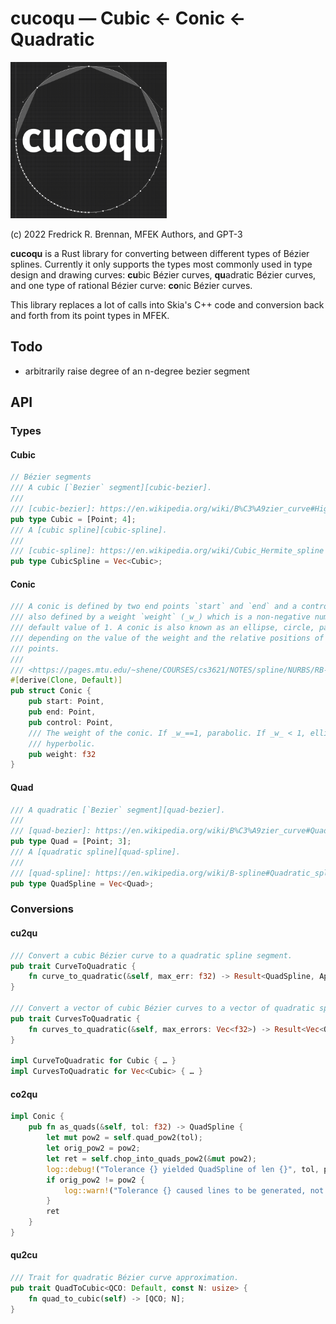 # cucoqu — Cubic ← Conic ← Quadratic

<img src="blob/cucoqu.png" width="250">

(c) 2022 Fredrick R. Brennan, MFEK Authors, and GPT-3

**cucoqu** is a Rust library for converting between different types of Bézier splines. Currently it only supports the types most commonly used in type design and drawing curves: **cu**bic Bézier curves, **qu**adratic Bézier curves, and one type of rational Bézier curve: **co**nic Bézier curves.

This library replaces a lot of calls into Skia's C++ code and conversion back and forth from its point types in MFEK.

## Todo

* arbitrarily raise degree of an n-degree bezier segment 

## API
### Types
#### Cubic
```rust
// Bézier segments
/// A cubic [`Bezier` segment][cubic-bezier].
///
/// [cubic-bezier]: https://en.wikipedia.org/wiki/B%C3%A9zier_curve#Higher-order_B%C3%A9zier_curves
pub type Cubic = [Point; 4];
/// A [cubic spline][cubic-spline].
///
/// [cubic-spline]: https://en.wikipedia.org/wiki/Cubic_Hermite_spline
pub type CubicSpline = Vec<Cubic>;
```
#### Conic
```rust
/// A conic is defined by two end points `start` and `end` and a control point `control`. It is
/// also defined by a weight `weight` (_w_) which is a non-negative number. The weight has a
/// default value of 1. A conic is also known as an ellipse, circle, parabola, or hyperbola
/// depending on the value of the weight and the relative positions of the control, start, and end
/// points.
///
/// <https://pages.mtu.edu/~shene/COURSES/cs3621/NOTES/spline/NURBS/RB-conics.html>
#[derive(Clone, Default)]
pub struct Conic {
    pub start: Point,
    pub end: Point,
    pub control: Point,
    /// The weight of the conic. If _w_==1, parabolic. If _w_ < 1, elliptical. If _w_ > 1,
    /// hyperbolic.
    pub weight: f32
}
```
#### Quad
```rust
/// A quadratic [`Bezier` segment][quad-bezier].
///
/// [quad-bezier]: https://en.wikipedia.org/wiki/B%C3%A9zier_curve#Quadratic_curves
pub type Quad = [Point; 3];
/// A [quadratic spline][quad-spline].
///
/// [quad-spline]: https://en.wikipedia.org/wiki/B-spline#Quadratic_splines
pub type QuadSpline = Vec<Quad>;
```
### Conversions
#### cu2qu
```rust
/// Convert a cubic Bézier curve to a quadratic spline segment.
pub trait CurveToQuadratic {
    fn curve_to_quadratic(&self, max_err: f32) -> Result<QuadSpline, ApproxNotFoundError>;
}

/// Convert a vector of cubic Bézier curves to a vector of quadratic spline segments.
pub trait CurvesToQuadratic {
    fn curves_to_quadratic(&self, max_errors: Vec<f32>) -> Result<Vec<QuadSpline>, ApproxNotFoundError>;
}

impl CurveToQuadratic for Cubic { … }
impl CurvesToQuadratic for Vec<Cubic> { … }
```
#### co2qu
```rust
impl Conic {
    pub fn as_quads(&self, tol: f32) -> QuadSpline {
        let mut pow2 = self.quad_pow2(tol);
        let orig_pow2 = pow2;
        let ret = self.chop_into_quads_pow2(&mut pow2);
        log::debug!("Tolerance {} yielded QuadSpline of len {}", tol, pow2);
        if orig_pow2 != pow2 {
            log::warn!("Tolerance {} caused lines to be generated, not quads", tol);
        }
        ret
    }
}
```
#### qu2cu
```rust
/// Trait for quadratic Bézier curve approximation.
pub trait QuadToCubic<QCO: Default, const N: usize> {
    fn quad_to_cubic(self) -> [QCO; N];
}
```
